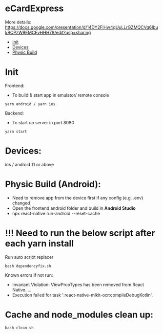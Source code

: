 # eCardExpress

More details:
https://docs.google.com/presentation/d/14DY2FlHw4qUuLLrGZMQCVq6lbukBCPzW9EMCEvHHH78/edit?usp=sharing

- [Init](#init)
- [Devices](#devices)
- [Physic Build](#physicBuild)

# Init
Frontend:
 - To build & start app in emulator/ remote console
```shell
yarn android / yarn ios
```
Backend:
 - To start up server in port 8080
```shell
yarn start
```

# Devices:
ios / android 11 or above

# Physic Build (Android):
- Need to remove app from the device first if any config (e.g. .env) changed
- Open the frontend android folder and build in <b>Android Studio</b>
- npx react-native run-android --reset-cache

# !!! Need to run the below script after each yarn install

Run auto script replacer
```shell
bash dependencyfix.sh
```
Known errors if not run: 
- Invariant Violation: ViewPropTypes has been removed from React Native..... 
- Execution failed for task ':react-native-mlkit-ocr:compileDebugKotlin'.

# Cache and node_modules clean up:
```shell
bash clean.sh
```
